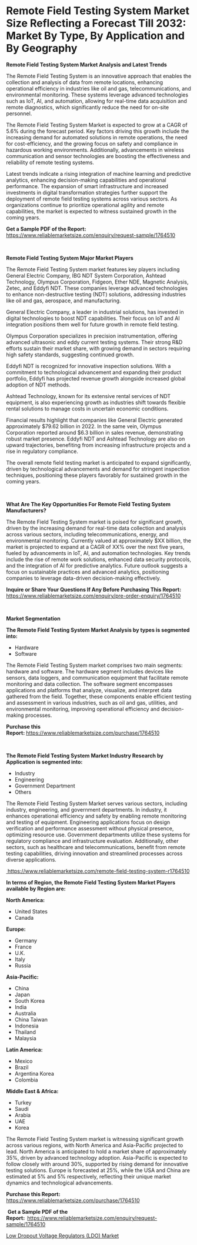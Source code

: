 <p><h1>Remote Field Testing System Market Size Reflecting a Forecast Till 2032: Market By Type, By Application and By Geography</h1></p><p><strong>Remote Field Testing System Market Analysis and Latest Trends</strong></p>
<p><p>The Remote Field Testing System is an innovative approach that enables the collection and analysis of data from remote locations, enhancing operational efficiency in industries like oil and gas, telecommunications, and environmental monitoring. These systems leverage advanced technologies such as IoT, AI, and automation, allowing for real-time data acquisition and remote diagnostics, which significantly reduce the need for on-site personnel.</p><p>The Remote Field Testing System Market is expected to grow at a CAGR of 5.6% during the forecast period. Key factors driving this growth include the increasing demand for automated solutions in remote operations, the need for cost-efficiency, and the growing focus on safety and compliance in hazardous working environments. Additionally, advancements in wireless communication and sensor technologies are boosting the effectiveness and reliability of remote testing systems.</p><p>Latest trends indicate a rising integration of machine learning and predictive analytics, enhancing decision-making capabilities and operational performance. The expansion of smart infrastructure and increased investments in digital transformation strategies further support the deployment of remote field testing systems across various sectors. As organizations continue to prioritize operational agility and remote capabilities, the market is expected to witness sustained growth in the coming years.</p></p>
<p><strong>Get a Sample PDF of the Report:&nbsp;</strong> <a href="https://www.reliablemarketsize.com/enquiry/request-sample/1764510?utm_campaign=3431&utm_medium=2&utm_source=Github&utm_content=ia&utm_term=06042025&utm_id=remote-field-testing-system">https://www.reliablemarketsize.com/enquiry/request-sample/1764510</a></p>
<p>&nbsp;</p>
<p><strong>Remote Field Testing System Major Market Players</strong></p>
<p><p>The Remote Field Testing System market features key players including General Electric Company, IBG NDT System Corporation, Ashtead Technology, Olympus Corporation, Fidgeon, Ether NDE, Magnetic Analysis, Zetec, and Eddyfi NDT. These companies leverage advanced technologies to enhance non-destructive testing (NDT) solutions, addressing industries like oil and gas, aerospace, and manufacturing.</p><p>General Electric Company, a leader in industrial solutions, has invested in digital technologies to boost NDT capabilities. Their focus on IoT and AI integration positions them well for future growth in remote field testing.</p><p>Olympus Corporation specializes in precision instrumentation, offering advanced ultrasonic and eddy current testing systems. Their strong R&D efforts sustain their market share, with growing demand in sectors requiring high safety standards, suggesting continued growth.</p><p>Eddyfi NDT is recognized for innovative inspection solutions. With a commitment to technological advancement and expanding their product portfolio, Eddyfi has projected revenue growth alongside increased global adoption of NDT methods. </p><p>Ashtead Technology, known for its extensive rental services of NDT equipment, is also experiencing growth as industries shift towards flexible rental solutions to manage costs in uncertain economic conditions.</p><p>Financial results highlight that companies like General Electric generated approximately $79.62 billion in 2022. In the same vein, Olympus Corporation reported around $6.3 billion in sales revenue, demonstrating robust market presence. Eddyfi NDT and Ashtead Technology are also on upward trajectories, benefiting from increasing infrastructure projects and a rise in regulatory compliance.</p><p>The overall remote field testing market is anticipated to expand significantly, driven by technological advancements and demand for stringent inspection techniques, positioning these players favorably for sustained growth in the coming years.</p></p>
<p>&nbsp;</p>
<p><strong>What Are The Key Opportunities For Remote Field Testing System Manufacturers?</strong></p>
<p><p>The Remote Field Testing System market is poised for significant growth, driven by the increasing demand for real-time data collection and analysis across various sectors, including telecommunications, energy, and environmental monitoring. Currently valued at approximately $XX billion, the market is projected to expand at a CAGR of XX% over the next five years, fueled by advancements in IoT, AI, and automation technologies. Key trends include the rise of remote work solutions, enhanced data security protocols, and the integration of AI for predictive analytics. Future outlook suggests a focus on sustainable practices and advanced analytics, positioning companies to leverage data-driven decision-making effectively.</p></p>
<p><strong>Inquire or Share Your Questions If Any Before Purchasing This Report:</strong> <a href="https://www.reliablemarketsize.com/enquiry/pre-order-enquiry/1764510?utm_campaign=3431&utm_medium=2&utm_source=Github&utm_content=ia&utm_term=06042025&utm_id=remote-field-testing-system">https://www.reliablemarketsize.com/enquiry/pre-order-enquiry/1764510</a></p>
<p>&nbsp;</p>
<p><strong>Market Segmentation</strong></p>
<p><strong>The Remote Field Testing System Market Analysis by types is segmented into:</strong></p>
<p><ul><li>Hardware</li><li>Software</li></ul></p>
<p><p>The Remote Field Testing System market comprises two main segments: hardware and software. The hardware segment includes devices like sensors, data loggers, and communication equipment that facilitate remote monitoring and data collection. The software segment encompasses applications and platforms that analyze, visualize, and interpret data gathered from the field. Together, these components enable efficient testing and assessment in various industries, such as oil and gas, utilities, and environmental monitoring, improving operational efficiency and decision-making processes.</p></p>
<p><strong>Purchase this Report:&nbsp;</strong><a href="https://www.reliablemarketsize.com/purchase/1764510?utm_campaign=3431&utm_medium=2&utm_source=Github&utm_content=ia&utm_term=06042025&utm_id=remote-field-testing-system">https://www.reliablemarketsize.com/purchase/1764510</a></p>
<p>&nbsp;</p>
<p><strong>The Remote Field Testing System Market Industry Research by Application is segmented into:</strong></p>
<p><ul><li>Industry</li><li>Engineering</li><li>Government Department</li><li>Others</li></ul></p>
<p><p>The Remote Field Testing System Market serves various sectors, including industry, engineering, and government departments. In industry, it enhances operational efficiency and safety by enabling remote monitoring and testing of equipment. Engineering applications focus on design verification and performance assessment without physical presence, optimizing resource use. Government departments utilize these systems for regulatory compliance and infrastructure evaluation. Additionally, other sectors, such as healthcare and telecommunications, benefit from remote testing capabilities, driving innovation and streamlined processes across diverse applications.</p></p>
<p><a href="https://www.reliablemarketsize.com/remote-field-testing-system-r1764510?utm_campaign=3431&utm_medium=2&utm_source=Github&utm_content=ia&utm_term=06042025&utm_id=remote-field-testing-system">&nbsp;https://www.reliablemarketsize.com/remote-field-testing-system-r1764510</a></p>
<p><strong>In terms of Region, the Remote Field Testing System Market Players available by Region are:</strong></p>
<p>
    <p> <strong> North America: </strong>
        <ul>
            <li>United States</li>
            <li>Canada</li>
        </ul>
        </p> 
    <p> <strong> Europe: </strong>
        <ul>
            <li>Germany</li>
            <li>France</li>
            <li>U.K.</li>
            <li>Italy</li>
            <li>Russia</li>
        </ul>
        </p> 
    <p> <strong> Asia-Pacific: </strong>
        <ul>
            <li>China</li>
            <li>Japan</li>
            <li>South Korea</li>
            <li>India</li>
            <li>Australia</li>
            <li>China Taiwan</li>
            <li>Indonesia</li>
            <li>Thailand</li>
            <li>Malaysia</li>
        </ul>
        </p> 
    <p> <strong> Latin America: </strong>
        <ul>
            <li>Mexico</li>
            <li>Brazil</li>
            <li>Argentina Korea</li>
            <li>Colombia</li>
        </ul>
        </p> 
    <p> <strong> Middle East & Africa: </strong>
        <ul>
            <li>Turkey</li>
            <li>Saudi</li>
            <li>Arabia</li>
            <li>UAE</li>
            <li>Korea</li>
        </ul>
    </p>
    </p>
<p><p>The Remote Field Testing System market is witnessing significant growth across various regions, with North America and Asia-Pacific projected to lead. North America is anticipated to hold a market share of approximately 35%, driven by advanced technology adoption. Asia-Pacific is expected to follow closely with around 30%, supported by rising demand for innovative testing solutions. Europe is forecasted at 25%, while the USA and China are estimated at 5% and 5% respectively, reflecting their unique market dynamics and technological advancements.</p></p>
<p><strong>Purchase this Report: </strong><a href="https://www.reliablemarketsize.com/purchase/1764510?utm_campaign=3431&utm_medium=2&utm_source=Github&utm_content=ia&utm_term=06042025&utm_id=remote-field-testing-system">https://www.reliablemarketsize.com/purchase/1764510</a></p>
<p>&nbsp;<strong>Get a Sample PDF of the Report:&nbsp;&nbsp;</strong><a href="https://www.reliablemarketsize.com/enquiry/request-sample/1764510?utm_campaign=3431&utm_medium=2&utm_source=Github&utm_content=ia&utm_term=06042025&utm_id=remote-field-testing-system">https://www.reliablemarketsize.com/enquiry/request-sample/1764510</a></p>
<p><strong></strong></p>
<p><p><a href="https://github.com/leijavaagexo/Market-Research-Report-List-1/blob/main/low-dropout-voltage-regulators-ldo-market.md?utm_campaign=3431&utm_medium=2&utm_source=Github&utm_content=ia&utm_term=06042025&utm_id=remote-field-testing-system">Low Dropout Voltage Regulators (LDO) Market</a></p></p>